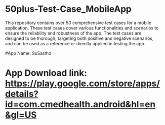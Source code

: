 # 50plus-Test-Case_MobileApp
This repository contains over 50 comprehensive test cases for a mobile application. These test cases cover various functionalities and scenarios to ensure the reliability and robustness of the app. The test cases are designed to be thorough, targeting both positive and negative scenarios, and can be used as a reference or directly applied in testing the app.

#App Name: SuSastho
# App Download link: https://play.google.com/store/apps/details?id=com.cmedhealth.android&hl=en&gl=US
